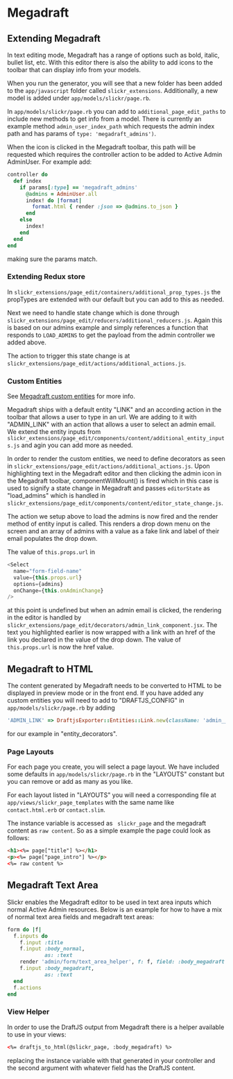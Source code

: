 # Megadraft

## Extending Megadraft

In text editing mode, Megadraft has a range of options such as bold, italic,
bullet list, etc.  With this editor there is also the ability to add icons to
the toolbar that can display info from your models.

When you run the generator, you will see that a new folder has been added to
the ``` app/javascript ``` folder called ``` slickr_extensions ```. Additionally,
a new model is added under ``` app/models/slickr/page.rb ```.

In ``` app/models/slickr/page.rb ``` you can add to ``` additional_page_edit_paths ```
to include new methods to get info from a model. There is currently an example
method ``` admin_user_index_path ``` which requests the admin index path and has
params of ``` type: 'megadraft_admins') ```.

When the icon is clicked in the Megadraft toolbar, this path will be requested
which requires the controller action to be added to Active Admin AdminUser. For
example add:

```ruby
controller do
  def index
    if params[:type] == 'megadraft_admins'
      @admins = AdminUser.all
      index! do |format|
        format.html { render :json => @admins.to_json }
      end
    else
      index!
    end
  end
end
```

making sure the params match.

### Extending Redux store

In ``` slickr_extensions/page_edit/containers/additional_prop_types.js ``` the
propTypes are extended with our default but you can add to this as needed.

Next we need to handle state change which is done through ``` slickr_extensions/page_edit/reducers/additional_reducers.js ```. Again this is
based on our admins example and simply references a function that responds
to ``` LOAD_ADMINS ``` to get the payload from the admin controller we added above.

The action to trigger this state change is at ``` slickr_extensions/page_edit/actions/additional_actions.js ```.

### Custom Entities

See [Megadraft custom entities](https://github.com/globocom/megadraft/blob/master/docs/custom_entities.md)
for more info.

Megadraft ships with a default entity "LINK" and an according action in the toolbar that allows a user to type in an url. We are adding to it with "ADMIN_LINK" with an action that allows a user to select
an admin email. We extend the entity inputs from ``` slickr_extensions/page_edit/components/content/additional_entity_inputs.js ``` and
agin you can add more as needed.

In order to render the custom entities, we need to define decorators as seen
in ``` slickr_extensions/page_edit/actions/additional_actions.js ```. Upon
highlighting text in the Megadraft editor and then clicking the admin
icon in the Megadraft toolbar, componentWillMount() is fired which in
this case is used to signify a state change in Megadraft and passes ```editorState```
as "load_admins" which is handled in ``` slickr_extensions/page_edit/components/content/editor_state_change.js ```.

The action we setup above to load the admins is now fired and the render method
of entity input is called. This renders a drop down menu on the screen and an
array of admins with a value as a fake link and label of their email populates the drop down.

The value of ``` this.props.url ``` in

```javascript
<Select
  name="form-field-name"
  value={this.props.url}
  options={admins}
  onChange={this.onAdminChange}
/>
```

at this point is undefined but when an admin email is clicked, the rendering in
the editor is handled by ``` slickr_extensions/page_edit/decorators/admin_link_component.jsx ```.
The text you highlighted earlier is now wrapped with a link with an href of
the link you declared in the value of the drop down. The value of ``` this.props.url ```
is now the href value.

## Megadraft to HTML

The content generated by Megadraft needs to be converted to HTML to be displayed
in preview mode or in the front end. If you have added any custom entities you will
need to add to "DRAFTJS_CONFIG" in ``` app/models/slickr/page.rb ``` by adding

``` ruby
'ADMIN_LINK' => DraftjsExporter::Entities::Link.new(className: 'admin__link')
```

for our example in "entity_decorators".

### Page Layouts

For each page you create, you will select a page layout. We have included some
defaults in ``` app/models/slickr/page.rb ``` in the "LAYOUTS" constant but you
can remove or add as many as you like.

For each layout listed in "LAYOUTS" you will need a corresponding file
at ``` app/views/slickr_page_templates ``` with the same name like ``` contact.html.erb```
or ``` contact.slim ```.

The instance variable is accessed as ``` slickr_page``` and the megadraft content
as ``` raw content ```. So as a simple example the page could look as follows:

``` html
<h1><%= page["title"] %></h1>
<p><%= page["page_intro"] %></p>
<%= raw content %>
```

## Megadraft Text Area

Slickr enables the Megadraft editor to be used in text area inputs which normal
Active Admin resources. Below is an example for how to have a mix of normal
text area fields and megadraft text areas:

```ruby
form do |f|
  f.inputs do
    f.input :title
    f.input :body_normal,
            as: :text
    render 'admin/form/text_area_helper', f: f, field: :body_megadraft
    f.input :body_megadraft,
            as: :text
  end
  f.actions
end
```

### View Helper

In order to use the DraftJS output from Megadraft there is a helper available to
use in your views:

```html
<%= draftjs_to_html(@slickr_page, :body_megadraft) %>
```

replacing the instance variable with that generated in your controller and the
second argument with whatever field has the DraftJS content.
